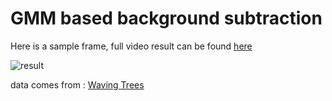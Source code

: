 # GMM based background subtraction

Here is  a sample frame, full video result can be found [here](https://drive.google.com/open?id=17DK7ljwFp4UBMAe1lOT1lXLnHThRYl-v) 

![result](https://github.com/tanglang96/GMM/blob/master/result.PNG)

data comes from : [Waving Trees](https://www.microsoft.com/en-us/download/details.aspx?id=54651)
